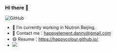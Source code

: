 ### Hi there 👋
![GitHub](https://github-readme-stats.vercel.app/api?username=HappyColour)
- 🔭 I’m currently working in Niutron Beijing.
- 💬 Contact me：happyelement.danny@gmail.com
- 😄 Resume：https://happycolour.github.io/
- ![](https://visitor-badge.glitch.me/badge?page_id=HappyColour.HappyColour)
<!--
**HappyColour/HappyColour** is a ✨ _special_ ✨ repository because its `README.md` (this file) appears on your GitHub profile.

Here are some ideas to get you started:

- 🔭 I’m currently working on ...
- 🌱 I’m currently learning ...
- 👯 I’m looking to collaborate on ...
- 🤔 I’m looking for help with ...
- 💬 Ask me about ...
- 📫 How to reach me: ...
- 😄 Pronouns: ...
- ⚡ Fun fact: ...
-->

